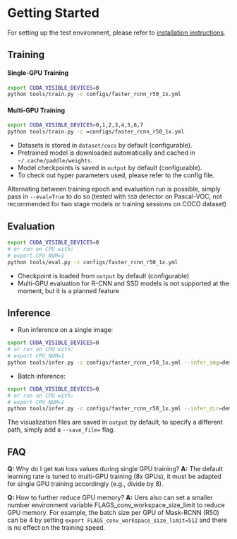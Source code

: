 # Getting Started

For setting up the test environment, please refer to [installation
instructions](INSTALL.md).


## Training


#### Single-GPU Training


```bash
export CUDA_VISIBLE_DEVICES=0
python tools/train.py -c configs/faster_rcnn_r50_1x.yml
```

#### Multi-GPU Training


```bash
export CUDA_VISIBLE_DEVICES=0,1,2,3,4,5,6,7
python tools/train.py -c =configs/faster_rcnn_r50_1x.yml
```

- Datasets is stored in `dataset/coco` by default (configurable).
- Pretrained model is downloaded automatically and cached in `~/.cache/paddle/weights`.
- Model checkpoints is saved in `output` by default (configurable).
- To check out hyper parameters used, please refer to the config file.

Alternating between training epoch and evaluation run is possible, simply pass
in `--eval=True` to do so (tested with `SSD` detector on Pascal-VOC, not
recommended for two stage models or training sessions on COCO dataset)


## Evaluation


```bash
export CUDA_VISIBLE_DEVICES=0
# or run on CPU with:
# export CPU_NUM=1
python tools/eval.py -c configs/faster_rcnn_r50_1x.yml
```

- Checkpoint is loaded from `output` by default (configurable)
- Multi-GPU evaluation for R-CNN and SSD models is not supported at the
moment, but it is a planned feature


## Inference


- Run inference on a single image:

```bash
export CUDA_VISIBLE_DEVICES=0
# or run on CPU with:
# export CPU_NUM=1
python tools/infer.py -c configs/faster_rcnn_r50_1x.yml --infer_img=demo/000000570688.jpg
```

- Batch inference:

```bash
export CUDA_VISIBLE_DEVICES=0
# or run on CPU with:
# export CPU_NUM=1
python tools/infer.py -c configs/faster_rcnn_r50_1x.yml --infer_dir=demo
```

The visualization files are saved in `output` by default, to specify a different
path, simply add a `--save_file=` flag.


## FAQ

**Q:**  Why do I get `NaN` loss values during single GPU training? 
**A:**  The default learning rate is tuned to multi-GPU training (8x GPUs), it must
be adapted for single GPU training accordingly (e.g., divide by 8).


**Q:**  How to further reduce GPU memory?
**A:**  Uers also can set a smaller number environment variable FLAGS_conv_workspace_size_limit
to reduce GPU memory. For example, the batch size per GPU of Mask-RCNN (R50)
can be 4 by setting `export FLAGS_conv_workspace_size_limit=512` and there is no
effect on the training speed.
